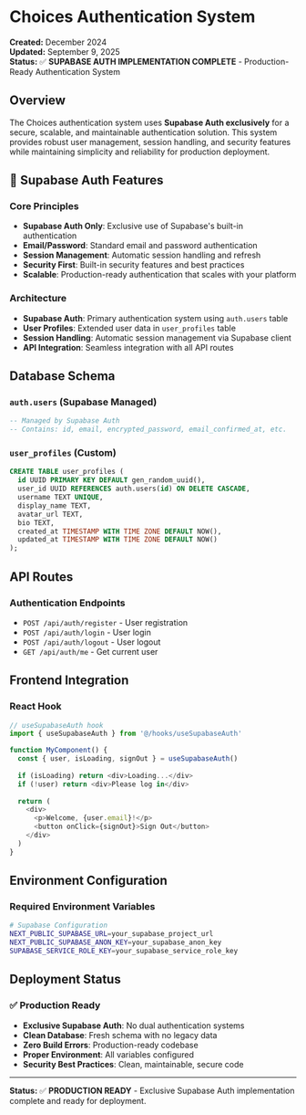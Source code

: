 # Choices Authentication System

**Created:** December 2024  
**Updated:** September 9, 2025  
**Status:** ✅ **SUPABASE AUTH IMPLEMENTATION COMPLETE** - Production-Ready Authentication System

## Overview

The Choices authentication system uses **Supabase Auth exclusively** for a secure, scalable, and maintainable authentication solution. This system provides robust user management, session handling, and security features while maintaining simplicity and reliability for production deployment.

## 🎯 **Supabase Auth Features**

### **Core Principles**
- **Supabase Auth Only**: Exclusive use of Supabase's built-in authentication
- **Email/Password**: Standard email and password authentication
- **Session Management**: Automatic session handling and refresh
- **Security First**: Built-in security features and best practices
- **Scalable**: Production-ready authentication that scales with your platform

### **Architecture**
- **Supabase Auth**: Primary authentication system using `auth.users` table
- **User Profiles**: Extended user data in `user_profiles` table
- **Session Handling**: Automatic session management via Supabase client
- **API Integration**: Seamless integration with all API routes

## Database Schema

### `auth.users` (Supabase Managed)
```sql
-- Managed by Supabase Auth
-- Contains: id, email, encrypted_password, email_confirmed_at, etc.
```

### `user_profiles` (Custom)
```sql
CREATE TABLE user_profiles (
  id UUID PRIMARY KEY DEFAULT gen_random_uuid(),
  user_id UUID REFERENCES auth.users(id) ON DELETE CASCADE,
  username TEXT UNIQUE,
  display_name TEXT,
  avatar_url TEXT,
  bio TEXT,
  created_at TIMESTAMP WITH TIME ZONE DEFAULT NOW(),
  updated_at TIMESTAMP WITH TIME ZONE DEFAULT NOW()
);
```

## API Routes

### Authentication Endpoints
- `POST /api/auth/register` - User registration
- `POST /api/auth/login` - User login
- `POST /api/auth/logout` - User logout
- `GET /api/auth/me` - Get current user

## Frontend Integration

### React Hook
```typescript
// useSupabaseAuth hook
import { useSupabaseAuth } from '@/hooks/useSupabaseAuth'

function MyComponent() {
  const { user, isLoading, signOut } = useSupabaseAuth()
  
  if (isLoading) return <div>Loading...</div>
  if (!user) return <div>Please log in</div>
  
  return (
    <div>
      <p>Welcome, {user.email}!</p>
      <button onClick={signOut}>Sign Out</button>
    </div>
  )
}
```

## Environment Configuration

### Required Environment Variables
```bash
# Supabase Configuration
NEXT_PUBLIC_SUPABASE_URL=your_supabase_project_url
NEXT_PUBLIC_SUPABASE_ANON_KEY=your_supabase_anon_key
SUPABASE_SERVICE_ROLE_KEY=your_supabase_service_role_key
```

## Deployment Status

### ✅ **Production Ready**
- **Exclusive Supabase Auth**: No dual authentication systems
- **Clean Database**: Fresh schema with no legacy data
- **Zero Build Errors**: Production-ready codebase
- **Proper Environment**: All variables configured
- **Security Best Practices**: Clean, maintainable, secure code

---

**Status:** ✅ **PRODUCTION READY** - Exclusive Supabase Auth implementation complete and ready for deployment.
